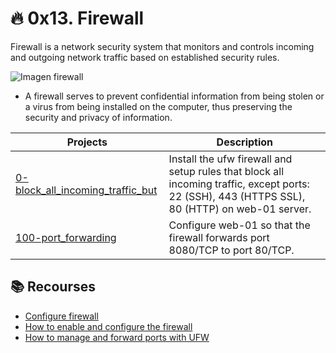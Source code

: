 # 🔥 0x13. Firewall

Firewall is a network security system that monitors and controls incoming and outgoing network traffic based on established security rules.

![Imagen firewall](https://user-images.githubusercontent.com/85373056/168180911-34edf317-0d96-4fad-97b2-ae313639f8f4.png)

- A firewall serves to prevent confidential information from being stolen or a virus from being installed on the computer, thus preserving the security and privacy of information.

| Projects | Description |
| --- | --- |
| [0-block_all_incoming_traffic_but](https://github.com/LuisaPinillos/holberton-system_engineering-devops/blob/main/0x13-firewall/0-block_all_incoming_traffic_but) | Install the ufw firewall and setup rules that block all incoming traffic, except ports: 22 (SSH), 443 (HTTPS SSL), 80 (HTTP) on web-01 server. |
| [100-port_forwarding](https://github.com/LuisaPinillos/holberton-system_engineering-devops/blob/main/0x13-firewall/100-port_forwarding)| Configure web-01 so that the firewall forwards port 8080/TCP to port 80/TCP. |

## 📚 Recourses
- [Configure firewall](https://www.digitalocean.com/community/tutorials/como-configurar-un-firewall-con-ufw-en-ubuntu-18-04-es)
- [How to enable and configure the firewall](https://computernewage.com/2014/08/10/como-configurar-el-firewall-ufw-en-ubuntu/)
- [How to manage and forward ports with UFW](https://www.arubacloud.com/tutorial/how-to-manage-and-forward-ports-with-ufw-on-ubuntu-18-04.aspx)
